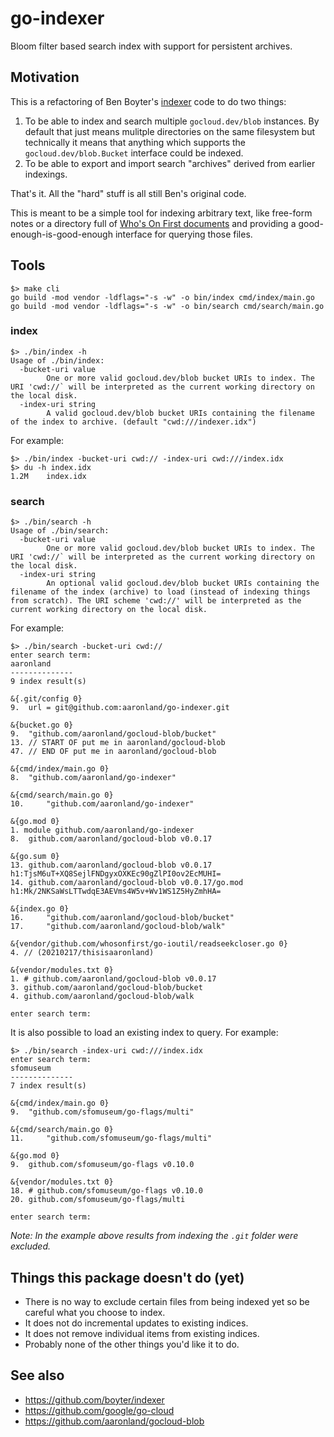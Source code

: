 # go-indexer

Bloom filter based search index with support for persistent archives.

## Motivation

This is a refactoring of Ben Boyter's [indexer](https://github.com/boyter/indexer) code to do two things:

1. To be able to index and search multiple `gocloud.dev/blob` instances. By default that just means mulitple directories on the same filesystem but technically it means that anything which supports the `gocloud.dev/blob.Bucket` interface could be indexed.
2. To be able to export and import search "archives" derived from earlier indexings.

That's it. All the "hard" stuff is all still Ben's original code.

This is meant to be a simple tool for indexing  arbitrary text, like free-form notes or a directory full of [Who's On First documents](https://github.com/whosonfirst-data) and providing a good-enough-is-good-enough interface for querying those files.

## Tools

```
$> make cli
go build -mod vendor -ldflags="-s -w" -o bin/index cmd/index/main.go
go build -mod vendor -ldflags="-s -w" -o bin/search cmd/search/main.go
```

### index

```
$> ./bin/index -h
Usage of ./bin/index:
  -bucket-uri value
    	One or more valid gocloud.dev/blob bucket URIs to index. The URI 'cwd://` will be interpreted as the current working directory on the local disk.
  -index-uri string
    	A valid gocloud.dev/blob bucket URIs containing the filename of the index to archive. (default "cwd:///indexer.idx")
```

For example:

```
$> ./bin/index -bucket-uri cwd:// -index-uri cwd:///index.idx
$> du -h index.idx 
1.2M	index.idx
```

### search

```
$> ./bin/search -h
Usage of ./bin/search:
  -bucket-uri value
    	One or more valid gocloud.dev/blob bucket URIs to index. The URI 'cwd://` will be interpreted as the current working directory on the local disk.
  -index-uri string
    	An optional valid gocloud.dev/blob bucket URIs containing the filename of the index (archive) to load (instead of indexing things from scratch). The URI scheme 'cwd://' will be interpreted as the current working directory on the local disk.
```

For example:

```
$> ./bin/search -bucket-uri cwd:// 
enter search term: 
aaronland
--------------
9 index result(s)

&{.git/config 0}
9. 	url = git@github.com:aaronland/go-indexer.git

&{bucket.go 0}
9. 	"github.com/aaronland/gocloud-blob/bucket"
13. // START OF put me in aaronland/gocloud-blob
47. // END OF put me in aaronland/gocloud-blob

&{cmd/index/main.go 0}
8. 	"github.com/aaronland/go-indexer"

&{cmd/search/main.go 0}
10. 	"github.com/aaronland/go-indexer"

&{go.mod 0}
1. module github.com/aaronland/go-indexer
8. 	github.com/aaronland/gocloud-blob v0.0.17

&{go.sum 0}
13. github.com/aaronland/gocloud-blob v0.0.17 h1:TjsM6uT+XQ8SejlFNDgyxOXKEc90gZlPI0ov2EcMUHI=
14. github.com/aaronland/gocloud-blob v0.0.17/go.mod h1:Mk/2NKSaWsLTTwdqE3AEVms4W5v+Wv1WS1Z5HyZmhHA=

&{index.go 0}
16. 	"github.com/aaronland/gocloud-blob/bucket"
17. 	"github.com/aaronland/gocloud-blob/walk"

&{vendor/github.com/whosonfirst/go-ioutil/readseekcloser.go 0}
4. // (20210217/thisisaaronland)

&{vendor/modules.txt 0}
1. # github.com/aaronland/gocloud-blob v0.0.17
3. github.com/aaronland/gocloud-blob/bucket
4. github.com/aaronland/gocloud-blob/walk

enter search term: 
```

It is also possible to load an existing index to query. For example:

```
$> ./bin/search -index-uri cwd:///index.idx
enter search term: 
sfomuseum
--------------
7 index result(s)

&{cmd/index/main.go 0}
9. 	"github.com/sfomuseum/go-flags/multi"

&{cmd/search/main.go 0}
11. 	"github.com/sfomuseum/go-flags/multi"

&{go.mod 0}
9. 	github.com/sfomuseum/go-flags v0.10.0

&{vendor/modules.txt 0}
18. # github.com/sfomuseum/go-flags v0.10.0
20. github.com/sfomuseum/go-flags/multi

enter search term:
```

_Note: In the example above results from indexing the `.git` folder were excluded._

## Things this package doesn't do (yet)

* There is no way to exclude certain files from being indexed yet so be careful what you choose to index.
* It does not do incremental updates to existing indices.
* It does not remove individual items from existing indices.
* Probably none of the other things you'd like it to do.

## See also

* https://github.com/boyter/indexer
* https://github.com/google/go-cloud
* https://github.com/aaronland/gocloud-blob